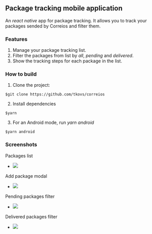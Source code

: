## Package tracking mobile application

An *react native* app for package tracking. It allows you to track your packages sended by Correios and filter them.

### Features

1. Manage your package tracking list.
2. Filter the packages from list by *all*, *pending* and *delivered*.
3. Show the tracking steps for each package in the list.

### How to build

1. Clone the project:

```$git clone https://github.com/tkovs/correios```

2. Install dependencies

```$yarn```

3. For an Android mode, run *yarn android*

```$yarn android```

### Screenshots

Packages list
- ![](https://i.imgur.com/XfaH5bx.jpg)

Add package modal
- ![](https://i.imgur.com/6b6YfCM.jpg)

Pending packages filter
- ![](https://i.imgur.com/E3Mbi6k.jpg)

Delivered packages filter
- ![](https://i.imgur.com/GysJpd4.jpg)